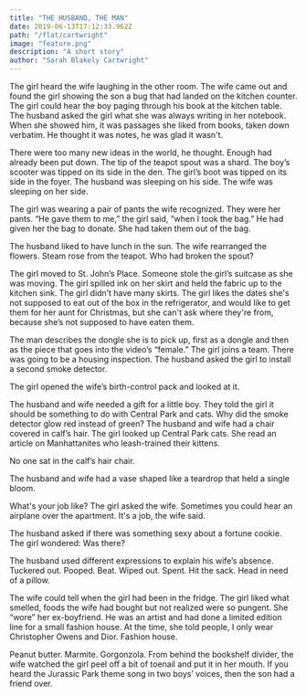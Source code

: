 ```yaml
---
title: "THE HUSBAND, THE MAN"
date: 2019-06-13T17:12:33.962Z
path: "/flat/cartwright"
image: "feature.png"
description: "A short story"
author: "Sarah Blakely Cartwright"
---
```


The girl heard the wife laughing in the other room. The wife came out and found the girl showing the son a bug that had landed on the kitchen counter. The girl could hear the boy paging through his book at the kitchen table. The husband asked the girl what she was always writing in her notebook. When she showed him, it was passages she liked from books, taken down verbatim. He thought it was notes, he was glad it wasn't.

There were too many new ideas in the world, he thought. Enough had already been put down. The tip of the teapot spout was a shard. The boy’s scooter was tipped on its side in the den. The girl’s boot was tipped on its side in the foyer. The husband was sleeping on his side. The wife was sleeping on her side.

The girl was wearing a pair of pants the wife recognized. They were her pants. “He gave them to me,” the girl said, “when I took the bag.” He had given her the bag to donate. She had taken them out of the bag.

The husband liked to have lunch in the sun. The wife rearranged the flowers. Steam rose from the teapot. Who had broken the spout?

The girl moved to St. John’s Place. Someone stole the girl’s suitcase as she was moving. The girl spilled ink on her skirt and held the fabric up to the kitchen sink. The girl didn’t have many skirts. The girl likes the dates she's not supposed to eat out of the box in the refrigerator, and would like to get them for her aunt for Christmas, but she can't ask where they're from, because she’s not supposed to have eaten them.

The man describes the dongle she is to pick up, first as a dongle and then as the piece that goes into the video’s “female.” The girl joins a team. There was going to be a housing inspection. The husband asked the girl to install a second smoke detector. 

The girl opened the wife’s birth-control pack and looked at it.

The husband and wife needed a gift for a little boy. They told the girl it should be something to do with Central Park and cats. Why did the smoke detector glow red instead of green? The husband and wife had a chair covered in calf’s hair. The girl looked up Central Park cats. She read an article on Manhattanites who leash-trained their kittens.

No one sat in the calf’s hair chair.

The husband and wife had a vase shaped like a teardrop that held a single bloom.

What's your job like? The girl asked the wife.
Sometimes you could hear an airplane over the apartment.
It's a job, the wife said. 

The husband asked if there was something sexy about a fortune cookie.
The girl wondered: Was there?

The husband used different expressions to explain his wife’s absence.
Tuckered out.
Pooped.
Beat.
Wiped out.
Spent.
Hit the sack.
Head in need of a pillow. 

The wife could tell when the girl had been in the fridge. The girl liked what smelled, foods the wife had bought but not realized were so pungent. She “wore” her ex-boyfriend. He was an artist and had done a limited edition line for a small fashion house. At the time, she told people, I only wear Christopher Owens and Dior. Fashion house. 

Peanut butter. Marmite. Gorgonzola. From behind the bookshelf divider, the wife watched the girl peel off a bit of toenail and put it in her mouth. If you heard the Jurassic Park theme song in two boys’ voices, then the son had a friend over. 
